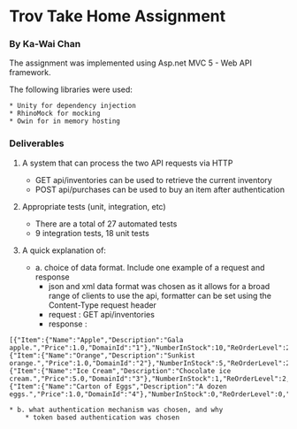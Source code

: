 # Trov Take Home Assignment
### By Ka-Wai Chan

The assignment was implemented using Asp.net MVC 5 - Web API framework.

The following libraries were used: 

    * Unity for dependency injection
    * RhinoMock for mocking
    * Owin for in memory hosting


### Deliverables
1. A system that can process the two API requests via HTTP
    * GET api/inventories can be used to retrieve the current inventory
    * POST api/purchases can be used to buy an item after authentication

2. Appropriate tests (unit, integration, etc)
    * There are a total of 27 automated tests
    * 9 integration tests, 18 unit tests

3. A quick explanation of:
    * a. choice of data format. Include one example of a request and response
        * json and xml data format was chosen as it allows for a broad range of clients to use the api, formatter can be set using the Content-Type request header     
        * request : 
GET api/inventories
        * response : 
```
[{"Item":{"Name":"Apple","Description":"Gala apple.","Price":1.0,"DomainId":"1"},"NumberInStock":10,"ReOrderLevel":2,"Location":"Online","DomainId":"1"},{"Item":{"Name":"Orange","Description":"Sunkist orange.","Price":1.0,"DomainId":"2"},"NumberInStock":5,"ReOrderLevel":2,"Location":"Online","DomainId":"2"},{"Item":{"Name":"Ice Cream","Description":"Chocolate ice cream.","Price":5.0,"DomainId":"3"},"NumberInStock":1,"ReOrderLevel":2,"Location":"Online","DomainId":"3"},{"Item":{"Name":"Carton of Eggs","Description":"A dozen eggs.","Price":1.0,"DomainId":"4"},"NumberInStock":0,"ReOrderLevel":0,"Location":"Online","DomainId":"4"}]
```
    * b. what authentication mechanism was chosen, and why 
        * token based authentication was chosen